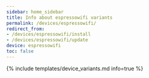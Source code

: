 ```yaml
---
sidebar: home_sidebar
title: Info about espressowifi variants
permalink: /devices/espressowifi/
redirect_from:
- /devices/espressowifi/install
- /devices/espressowifi/update
device: espressowifi
toc: false
---
```

{% include templates/device_variants.md info=true %}
